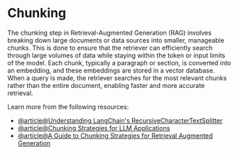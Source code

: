 # Chunking

The chunking step in Retrieval-Augmented Generation (RAG) involves breaking down large documents or data sources into smaller, manageable chunks. This is done to ensure that the retriever can efficiently search through large volumes of data while staying within the token or input limits of the model. Each chunk, typically a paragraph or section, is converted into an embedding, and these embeddings are stored in a vector database. When a query is made, the retriever searches for the most relevant chunks rather than the entire document, enabling faster and more accurate retrieval.

Learn more from the following resources:

- [@article@Understanding LangChain's RecursiveCharacterTextSplitter](https://dev.to/eteimz/understanding-langchains-recursivecharactertextsplitter-2846)
- [@article@Chunking Strategies for LLM Applications](https://www.pinecone.io/learn/chunking-strategies/)
- [@article@A Guide to Chunking Strategies for Retrieval Augmented Generation](https://zilliz.com/learn/guide-to-chunking-strategies-for-rag)